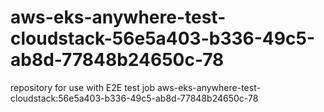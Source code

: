 # aws-eks-anywhere-test-cloudstack-56e5a403-b336-49c5-ab8d-77848b24650c-78
repository for use with E2E test job aws-eks-anywhere-test-cloudstack:56e5a403-b336-49c5-ab8d-77848b24650c-78
